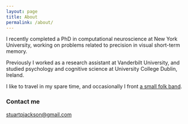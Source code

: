 ```yaml
---
layout: page
title: About
permalink: /about/
---
```


I recently completed a PhD in computational neuroscience at New York University, working on problems related to precision in visual short-term memory.

Previously I worked as a research assistant at Vanderbilt University, and studied psychology and cognitive science at University College Dublin, Ireland.

I like to travel in my spare time, and occasionally I front [a small folk band](http://www.seafarersunite.com).

### Contact me

[stuartpjackson@gmail.com](mailto:stuartpjackson@gmail.com)
